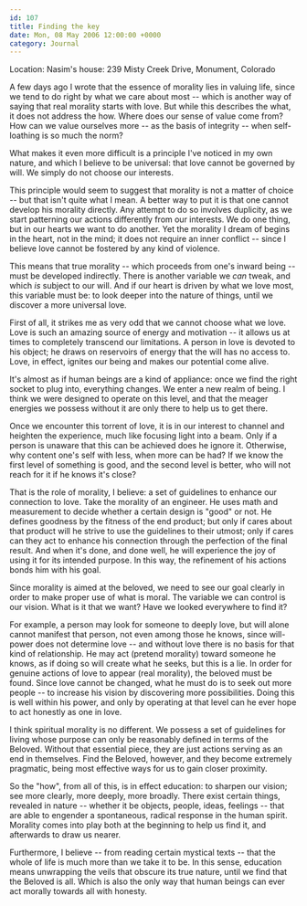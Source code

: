 ```yaml
---
id: 107
title: Finding the key
date: Mon, 08 May 2006 12:00:00 +0000
category: Journal
---
```


Location: Nasim's house: 239 Misty Creek Drive, Monument, Colorado

A few days ago I wrote that the essence of morality lies in valuing
life, since we tend to do right by what we care about most -- which is
another way of saying that real morality starts with love.  But while
this describes the what, it does not address the how.  Where does our
sense of value come from?  How can we value ourselves more -- as the
basis of integrity -- when self-loathing is so much the norm?

What makes it even more difficult is a principle I've noticed in my own
nature, and which I believe to be universal: that love cannot be
governed by will.  We simply do not choose our interests.

This principle would seem to suggest that morality is not a matter of
choice -- but that isn't quite what I mean.  A better way to put it is
that one cannot develop his morality directly.  Any attempt to do so
involves duplicity, as we start patterning our actions differently from
our interests.  We do one thing, but in our hearts we want to do
another.  Yet the morality I dream of begins in the heart, not in the
mind; it does not require an inner conflict -- since I believe love
cannot be fostered by any kind of violence.

This means that true morality -- which proceeds from one's inward being
-- must be developed indirectly.  There is another variable we *can*
tweak, and which *is* subject to our will.  And if our heart is driven by
what we love most, this variable must be: to look deeper into the nature
of things, until we discover a more universal love.

First of all, it strikes me as very odd that we cannot choose what we
love.  Love is such an amazing source of energy and motivation -- it
allows us at times to completely transcend our limitations.  A person in
love is devoted to his object; he draws on reservoirs of energy that the
will has no access to.  Love, in effect, ignites our being and makes our
potential come alive.

It's almost as if human beings are a kind of appliance: once we find the
right socket to plug into, everything changes.  We enter a new realm of
being.  I think we were designed to operate on this level, and that the
meager energies we possess without it are only there to help us to get
there.

Once we encounter this torrent of love, it is in our interest to channel
and heighten the experience, much like focusing light into a beam.  Only
if a person is unaware that this can be achieved does he ignore it.
Otherwise, why content one's self with less, when more can be had?  If
we know the first level of something is good, and the second level is
better, who will not reach for it if he knows it's close?

That is the role of morality, I believe: a set of guidelines to enhance
our connection to love.  Take the morality of an engineer.  He uses math
and measurement to decide whether a certain design is "good" or not.  He
defines goodness by the fitness of the end product; but only if cares
about that product will he strive to use the guidelines to their utmost;
only if cares can they act to enhance his connection through the
perfection of the final result.  And when it's done, and done well, he
will experience the joy of using it for its intended purpose.  In this
way, the refinement of his actions bonds him with his goal.

Since morality is aimed at the beloved, we need to see our goal clearly
in order to make proper use of what is moral.  The variable we can
control is our vision.  What is it that we want?  Have we looked
everywhere to find it?

For example, a person may look for someone to deeply love, but will
alone cannot manifest that person, not even among those he knows, since
will-power does not determine love -- and without love there is no basis
for that kind of relationship.  He may act (pretend morality) toward
someone he knows, as if doing so will create what he seeks, but this is
a lie.  In order for genuine actions of love to appear (real morality),
the beloved must be found.  Since love cannot be changed, what he must
do is to seek out more people -- to increase his vision by discovering
more possibilities.  Doing this is well within his power, and only by
operating at that level can he ever hope to act honestly as one in love.

I think spiritual morality is no different.  We possess a set of
guidelines for living whose purpose can only be reasonably defined in
terms of the Beloved.  Without that essential piece, they are just
actions serving as an end in themselves.  Find the Beloved, however, and
they become extremely pragmatic, being most effective ways for us to
gain closer proximity.

So the "how", from all of this, is in effect education: to sharpen our
vision; see more clearly, more deeply, more broadly.  There exist
certain things, revealed in nature -- whether it be objects, people,
ideas, feelings -- that are able to engender a spontaneous, radical
response in the human spirit.  Morality comes into play both at the
beginning to help us find it, and afterwards to draw us nearer.

Furthermore, I believe -- from reading certain mystical texts -- that
the whole of life is much more than we take it to be.  In this sense,
education means unwrapping the veils that obscure its true nature, until
we find that the Beloved is all.  Which is also the only way that human
beings can ever act morally towards all with honesty.


